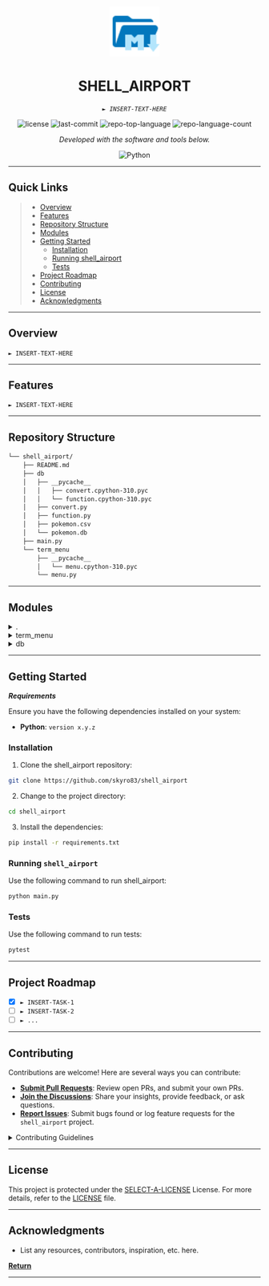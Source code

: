 <p align="center">
  <img src="https://raw.githubusercontent.com/PKief/vscode-material-icon-theme/ec559a9f6bfd399b82bb44393651661b08aaf7ba/icons/folder-markdown-open.svg" width="100" />
</p>
<p align="center">
    <h1 align="center">SHELL_AIRPORT</h1>
</p>
<p align="center">
    <em><code>► INSERT-TEXT-HERE</code></em>
</p>
<p align="center">
	<img src="https://img.shields.io/github/license/skyro83/shell_airport?style=flat&color=0080ff" alt="license">
	<img src="https://img.shields.io/github/last-commit/skyro83/shell_airport?style=flat&logo=git&logoColor=white&color=0080ff" alt="last-commit">
	<img src="https://img.shields.io/github/languages/top/skyro83/shell_airport?style=flat&color=0080ff" alt="repo-top-language">
	<img src="https://img.shields.io/github/languages/count/skyro83/shell_airport?style=flat&color=0080ff" alt="repo-language-count">
<p>
<p align="center">
		<em>Developed with the software and tools below.</em>
</p>
<p align="center">
	<img src="https://img.shields.io/badge/Python-3776AB.svg?style=flat&logo=Python&logoColor=white" alt="Python">
</p>
<hr>

##  Quick Links

> - [ Overview](#-overview)
> - [ Features](#-features)
> - [ Repository Structure](#-repository-structure)
> - [ Modules](#-modules)
> - [ Getting Started](#-getting-started)
>   - [ Installation](#-installation)
>   - [Running shell_airport](#-running-shell_airport)
>   - [ Tests](#-tests)
> - [ Project Roadmap](#-project-roadmap)
> - [ Contributing](#-contributing)
> - [ License](#-license)
> - [ Acknowledgments](#-acknowledgments)

---

##  Overview

<code>► INSERT-TEXT-HERE</code>

---

##  Features

<code>► INSERT-TEXT-HERE</code>

---

##  Repository Structure

```sh
└── shell_airport/
    ├── README.md
    ├── db
    │   ├── __pycache__
    │   │   ├── convert.cpython-310.pyc
    │   │   └── function.cpython-310.pyc
    │   ├── convert.py
    │   ├── function.py
    │   ├── pokemon.csv
    │   └── pokemon.db
    ├── main.py
    └── term_menu
        ├── __pycache__
        │   └── menu.cpython-310.pyc
        └── menu.py
```

---

##  Modules

<details closed><summary>.</summary>

| File                                                                    | Summary                         |
| ---                                                                     | ---                             |
| [main.py](https://github.com/skyro83/shell_airport/blob/master/main.py) | <code>► INSERT-TEXT-HERE</code> |

</details>

<details closed><summary>term_menu</summary>

| File                                                                              | Summary                         |
| ---                                                                               | ---                             |
| [menu.py](https://github.com/skyro83/shell_airport/blob/master/term_menu/menu.py) | <code>► INSERT-TEXT-HERE</code> |

</details>

<details closed><summary>db</summary>

| File                                                                               | Summary                         |
| ---                                                                                | ---                             |
| [function.py](https://github.com/skyro83/shell_airport/blob/master/db/function.py) | <code>► INSERT-TEXT-HERE</code> |
| [convert.py](https://github.com/skyro83/shell_airport/blob/master/db/convert.py)   | <code>► INSERT-TEXT-HERE</code> |

</details>

---

##  Getting Started

***Requirements***

Ensure you have the following dependencies installed on your system:

* **Python**: `version x.y.z`

###  Installation

1. Clone the shell_airport repository:

```sh
git clone https://github.com/skyro83/shell_airport
```

2. Change to the project directory:

```sh
cd shell_airport
```

3. Install the dependencies:

```sh
pip install -r requirements.txt
```

###  Running `shell_airport`

Use the following command to run shell_airport:

```sh
python main.py
```

###  Tests

Use the following command to run tests:

```sh
pytest
```

---

##  Project Roadmap

- [X] `► INSERT-TASK-1`
- [ ] `► INSERT-TASK-2`
- [ ] `► ...`

---

##  Contributing

Contributions are welcome! Here are several ways you can contribute:

- **[Submit Pull Requests](https://github.com/skyro83/shell_airport/blob/main/CONTRIBUTING.md)**: Review open PRs, and submit your own PRs.
- **[Join the Discussions](https://github.com/skyro83/shell_airport/discussions)**: Share your insights, provide feedback, or ask questions.
- **[Report Issues](https://github.com/skyro83/shell_airport/issues)**: Submit bugs found or log feature requests for the `shell_airport` project.

<details closed>
    <summary>Contributing Guidelines</summary>

1. **Fork the Repository**: Start by forking the project repository to your github account.
2. **Clone Locally**: Clone the forked repository to your local machine using a git client.
   ```sh
   git clone https://github.com/skyro83/shell_airport
   ```
3. **Create a New Branch**: Always work on a new branch, giving it a descriptive name.
   ```sh
   git checkout -b new-feature-x
   ```
4. **Make Your Changes**: Develop and test your changes locally.
5. **Commit Your Changes**: Commit with a clear message describing your updates.
   ```sh
   git commit -m 'Implemented new feature x.'
   ```
6. **Push to GitHub**: Push the changes to your forked repository.
   ```sh
   git push origin new-feature-x
   ```
7. **Submit a Pull Request**: Create a PR against the original project repository. Clearly describe the changes and their motivations.

Once your PR is reviewed and approved, it will be merged into the main branch.

</details>

---

##  License

This project is protected under the [SELECT-A-LICENSE](https://choosealicense.com/licenses) License. For more details, refer to the [LICENSE](https://choosealicense.com/licenses/) file.

---

##  Acknowledgments

- List any resources, contributors, inspiration, etc. here.

[**Return**](#-quick-links)

---
